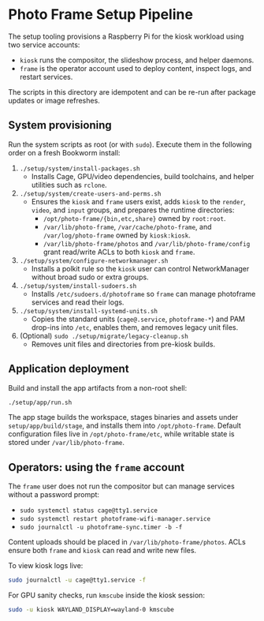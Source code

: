 # Photo Frame Setup Pipeline

The setup tooling provisions a Raspberry Pi for the kiosk workload using two
service accounts:

- `kiosk` runs the compositor, the slideshow process, and helper daemons.
- `frame` is the operator account used to deploy content, inspect logs, and
  restart services.

The scripts in this directory are idempotent and can be re-run after package
updates or image refreshes.

## System provisioning

Run the system scripts as root (or with `sudo`). Execute them in the following
order on a fresh Bookworm install:

1. `./setup/system/install-packages.sh`
   - Installs Cage, GPU/video dependencies, build toolchains, and helper
     utilities such as `rclone`.
2. `./setup/system/create-users-and-perms.sh`
   - Ensures the `kiosk` and `frame` users exist, adds `kiosk` to the
     `render`, `video`, and `input` groups, and prepares the runtime
     directories:
     - `/opt/photo-frame/{bin,etc,share}` owned by `root:root`.
     - `/var/lib/photo-frame`, `/var/cache/photo-frame`, and
       `/var/log/photo-frame` owned by `kiosk:kiosk`.
     - `/var/lib/photo-frame/photos` and `/var/lib/photo-frame/config` grant
       read/write ACLs to both `kiosk` and `frame`.
3. `./setup/system/configure-networkmanager.sh`
   - Installs a polkit rule so the `kiosk` user can control NetworkManager
     without broad sudo or extra groups.
4. `./setup/system/install-sudoers.sh`
   - Installs `/etc/sudoers.d/photoframe` so `frame` can manage photoframe
     services and read their logs.
5. `./setup/system/install-systemd-units.sh`
   - Copies the standard units (`cage@.service`, `photoframe-*`) and PAM
     drop-ins into `/etc`, enables them, and removes legacy unit files.
6. (Optional) `sudo ./setup/migrate/legacy-cleanup.sh`
   - Removes unit files and directories from pre-kiosk builds.

## Application deployment

Build and install the app artifacts from a non-root shell:

```bash
./setup/app/run.sh
```

The app stage builds the workspace, stages binaries and assets under
`setup/app/build/stage`, and installs them into `/opt/photo-frame`.
Default configuration files live in `/opt/photo-frame/etc`, while writable
state is stored under `/var/lib/photo-frame`.

## Operators: using the `frame` account

The `frame` user does not run the compositor but can manage services without a
password prompt:

- `sudo systemctl status cage@tty1.service`
- `sudo systemctl restart photoframe-wifi-manager.service`
- `sudo journalctl -u photoframe-sync.timer -b -f`

Content uploads should be placed in `/var/lib/photo-frame/photos`. ACLs ensure
both `frame` and `kiosk` can read and write new files.

To view kiosk logs live:

```bash
sudo journalctl -u cage@tty1.service -f
```

For GPU sanity checks, run `kmscube` inside the kiosk session:

```bash
sudo -u kiosk WAYLAND_DISPLAY=wayland-0 kmscube
```
